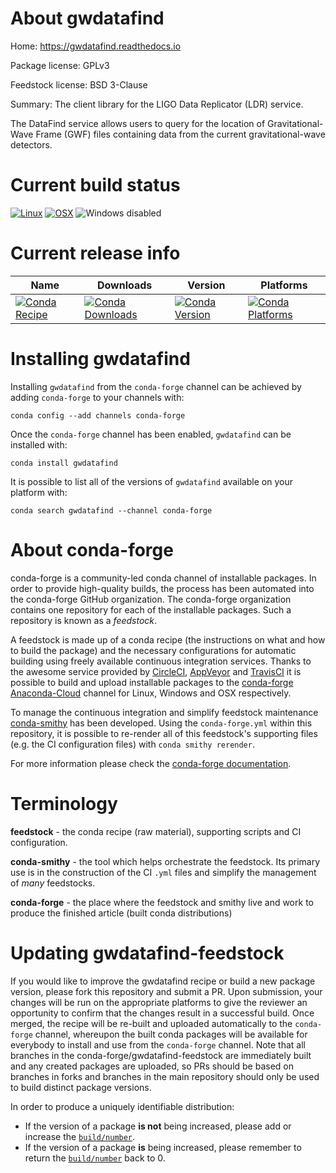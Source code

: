 About gwdatafind
================

Home: https://gwdatafind.readthedocs.io

Package license: GPLv3

Feedstock license: BSD 3-Clause

Summary: The client library for the LIGO Data Replicator (LDR) service.

The DataFind service allows users to query for the location of
Gravitational-Wave Frame (GWF) files containing data from the current
gravitational-wave detectors.


Current build status
====================

[![Linux](https://img.shields.io/circleci/project/github/conda-forge/gwdatafind-feedstock/master.svg?label=Linux)](https://circleci.com/gh/conda-forge/gwdatafind-feedstock)
[![OSX](https://img.shields.io/travis/conda-forge/gwdatafind-feedstock/master.svg?label=macOS)](https://travis-ci.org/conda-forge/gwdatafind-feedstock)
![Windows disabled](https://img.shields.io/badge/Windows-disabled-lightgrey.svg)

Current release info
====================

| Name | Downloads | Version | Platforms |
| --- | --- | --- | --- |
| [![Conda Recipe](https://img.shields.io/badge/recipe-gwdatafind-green.svg)](https://anaconda.org/conda-forge/gwdatafind) | [![Conda Downloads](https://img.shields.io/conda/dn/conda-forge/gwdatafind.svg)](https://anaconda.org/conda-forge/gwdatafind) | [![Conda Version](https://img.shields.io/conda/vn/conda-forge/gwdatafind.svg)](https://anaconda.org/conda-forge/gwdatafind) | [![Conda Platforms](https://img.shields.io/conda/pn/conda-forge/gwdatafind.svg)](https://anaconda.org/conda-forge/gwdatafind) |

Installing gwdatafind
=====================

Installing `gwdatafind` from the `conda-forge` channel can be achieved by adding `conda-forge` to your channels with:

```
conda config --add channels conda-forge
```

Once the `conda-forge` channel has been enabled, `gwdatafind` can be installed with:

```
conda install gwdatafind
```

It is possible to list all of the versions of `gwdatafind` available on your platform with:

```
conda search gwdatafind --channel conda-forge
```


About conda-forge
=================

conda-forge is a community-led conda channel of installable packages.
In order to provide high-quality builds, the process has been automated into the
conda-forge GitHub organization. The conda-forge organization contains one repository
for each of the installable packages. Such a repository is known as a *feedstock*.

A feedstock is made up of a conda recipe (the instructions on what and how to build
the package) and the necessary configurations for automatic building using freely
available continuous integration services. Thanks to the awesome service provided by
[CircleCI](https://circleci.com/), [AppVeyor](https://www.appveyor.com/)
and [TravisCI](https://travis-ci.org/) it is possible to build and upload installable
packages to the [conda-forge](https://anaconda.org/conda-forge)
[Anaconda-Cloud](https://anaconda.org/) channel for Linux, Windows and OSX respectively.

To manage the continuous integration and simplify feedstock maintenance
[conda-smithy](https://github.com/conda-forge/conda-smithy) has been developed.
Using the ``conda-forge.yml`` within this repository, it is possible to re-render all of
this feedstock's supporting files (e.g. the CI configuration files) with ``conda smithy rerender``.

For more information please check the [conda-forge documentation](https://conda-forge.org/docs/).

Terminology
===========

**feedstock** - the conda recipe (raw material), supporting scripts and CI configuration.

**conda-smithy** - the tool which helps orchestrate the feedstock.
                   Its primary use is in the construction of the CI ``.yml`` files
                   and simplify the management of *many* feedstocks.

**conda-forge** - the place where the feedstock and smithy live and work to
                  produce the finished article (built conda distributions)


Updating gwdatafind-feedstock
=============================

If you would like to improve the gwdatafind recipe or build a new
package version, please fork this repository and submit a PR. Upon submission,
your changes will be run on the appropriate platforms to give the reviewer an
opportunity to confirm that the changes result in a successful build. Once
merged, the recipe will be re-built and uploaded automatically to the
`conda-forge` channel, whereupon the built conda packages will be available for
everybody to install and use from the `conda-forge` channel.
Note that all branches in the conda-forge/gwdatafind-feedstock are
immediately built and any created packages are uploaded, so PRs should be based
on branches in forks and branches in the main repository should only be used to
build distinct package versions.

In order to produce a uniquely identifiable distribution:
 * If the version of a package **is not** being increased, please add or increase
   the [``build/number``](https://conda.io/docs/user-guide/tasks/build-packages/define-metadata.html#build-number-and-string).
 * If the version of a package **is** being increased, please remember to return
   the [``build/number``](https://conda.io/docs/user-guide/tasks/build-packages/define-metadata.html#build-number-and-string)
   back to 0.
